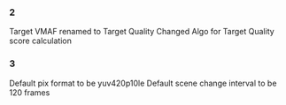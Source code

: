 ### 2
Target VMAF renamed to Target Quality
Changed Algo for Target Quality score calculation

### 3
Default pix format to be yuv420p10le
Default scene change interval to be 120 frames
